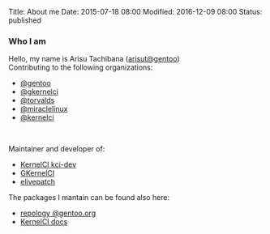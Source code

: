Title: About me
Date: 2015-07-18 08:00
Modified: 2016-12-09 08:00
Status: published

### Who I am

Hello, my name is Arisu Tachibana ([arisut@gentoo](https://wiki.gentoo.org/wiki/User:Alicef))   
Contributing to the following organizations:  
- [@gentoo](https://github.com/gentoo)  
- [@gkernelci](https://github.com/gkernelci)  
- [@torvalds](https://github.com/torvalds)  
- [@miraclelinux](https://github.com/miraclelinux)  
- [@kernelci](https://github.com/kernelci)  

<br>

Maintainer and developer of:  
- [KernelCI kci-dev](https://github.com/kernelci/kci-dev)  
- [GKernelCI](https://github.com/gkernelci)  
- [elivepatch](https://wiki.gentoo.org/wiki/Elivepatch)  
  
The packages I mantain can be found also here:  
- [repology @gentoo.org](https://repology.org/projects/?maintainer=alicef%40gentoo.org)  
- [KernelCI docs](https://docs.kernelci.org/org/maintainers/#software-maintainers)  
